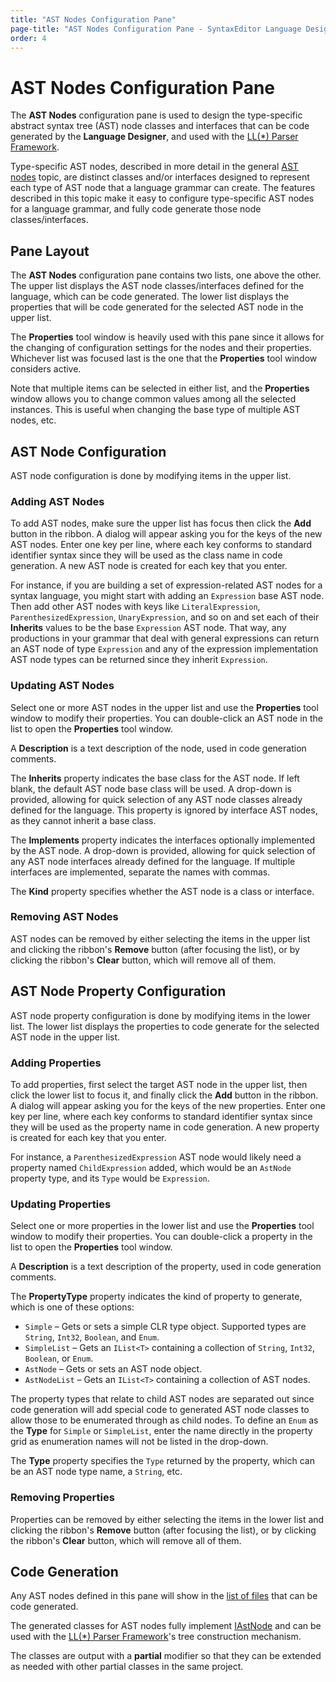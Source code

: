 ```yaml
---
title: "AST Nodes Configuration Pane"
page-title: "AST Nodes Configuration Pane - SyntaxEditor Language Designer Tool"
order: 4
---
```

# AST Nodes Configuration Pane

The **AST Nodes** configuration pane is used to design the type-specific abstract syntax tree (AST) node classes and interfaces that can be code generated by the **Language Designer**, and used with the [LL(*) Parser Framework](../ll-parser-framework/index.md).

Type-specific AST nodes, described in more detail in the general [AST nodes](../text-parsing/parsing/ast-nodes.md) topic, are distinct classes and/or interfaces designed to represent each type of AST node that a language grammar can create.  The features described in this topic make it easy to configure type-specific AST nodes for a language grammar, and fully code generate those node classes/interfaces.

## Pane Layout

The **AST Nodes** configuration pane contains two lists, one above the other.  The upper list displays the AST node classes/interfaces defined for the language, which can be code generated.  The lower list displays the properties that will be code generated for the selected AST node in the upper list.

The **Properties** tool window is heavily used with this pane since it allows for the changing of configuration settings for the nodes and their properties.  Whichever list was focused last is the one that the **Properties** tool window considers active.

Note that multiple items can be selected in either list, and the **Properties** window allows you to change common values among all the selected instances.  This is useful when changing the base type of multiple AST nodes, etc.

## AST Node Configuration

AST node configuration is done by modifying items in the upper list.

### Adding AST Nodes

To add AST nodes, make sure the upper list has focus then click the **Add** button in the ribbon.  A dialog will appear asking you for the keys of the new AST nodes.  Enter one key per line, where each key conforms to standard identifier syntax since they will be used as the class name in code generation.  A new AST node is created for each key that you enter.

For instance, if you are building a set of expression-related AST nodes for a syntax language, you might start with adding an `Expression` base AST node.  Then add other AST nodes with keys like `LiteralExpression`, `ParenthesizedExpression`, `UnaryExpression`, and so on and set each of their **Inherits** values to be the base `Expression` AST node.  That way, any productions in your grammar that deal with general expressions can return an AST node of type `Expression` and any of the expression implementation AST node types can be returned since they inherit `Expression`.

### Updating AST Nodes

Select one or more AST nodes in the upper list and use the **Properties** tool window to modify their properties.  You can double-click an AST node in the list to open the **Properties** tool window.

A **Description** is a text description of the node, used in code generation comments.

The **Inherits** property indicates the base class for the AST node.  If left blank, the default AST node base class will be used.  A drop-down is provided, allowing for quick selection of any AST node classes already defined for the language.  This property is ignored by interface AST nodes, as they cannot inherit a base class.

The **Implements** property indicates the interfaces optionally implemented by the AST node.  A drop-down is provided, allowing for quick selection of any AST node interfaces already defined for the language.  If multiple interfaces are implemented, separate the names with commas.

The **Kind** property specifies whether the AST node is a class or interface.

### Removing AST Nodes

AST nodes can be removed by either selecting the items in the upper list and clicking the ribbon's **Remove** button (after focusing the list), or by clicking the ribbon's **Clear** button, which will remove all of them.

## AST Node Property Configuration

AST node property configuration is done by modifying items in the lower list.  The lower list displays the properties to code generate for the selected AST node in the upper list.

### Adding Properties

To add properties, first select the target AST node in the upper list, then click the lower list to focus it, and finally click the **Add** button in the ribbon.  A dialog will appear asking you for the keys of the new properties.  Enter one key per line, where each key conforms to standard identifier syntax since they will be used as the property name in code generation.  A new property is created for each key that you enter.

For instance, a `ParenthesizedExpression` AST node would likely need a property named `ChildExpression` added, which would be an `AstNode` property type, and its `Type` would be `Expression`.

### Updating Properties

Select one or more properties in the lower list and use the **Properties** tool window to modify their properties.  You can double-click a property in the list to open the **Properties** tool window.

A **Description** is a text description of the property, used in code generation comments.

The **PropertyType** property indicates the kind of property to generate, which is one of these options:

- `Simple` – Gets or sets a simple CLR type object.  Supported types are `String`, `Int32`, `Boolean`, and `Enum`.
- `SimpleList` – Gets an `IList<T>` containing a collection of `String`, `Int32`, `Boolean`, or `Enum`.
- `AstNode` – Gets or sets an AST node object.
- `AstNodeList` – Gets an `IList<T>` containing a collection of AST nodes.

The property types that relate to child AST nodes are separated out since code generation will add special code to generated AST node classes to allow those to be enumerated through as child nodes.  To define an `Enum` as the **Type** for `Simple` or `SimpleList`, enter the name directly in the property grid as enumeration names will not be listed in the drop-down.

The **Type** property specifies the `Type` returned by the property, which can be an AST node type name, a `String`, etc.

### Removing Properties

Properties can be removed by either selecting the items in the lower list and clicking the ribbon's **Remove** button (after focusing the list), or by clicking the ribbon's **Clear** button, which will remove all of them.

## Code Generation

Any AST nodes defined in this pane will show in the [list of files](code-generation.md) that can be code generated.

The generated classes for AST nodes fully implement [IAstNode](xref:ActiproSoftware.Text.Parsing.IAstNode) and can be used with the [LL(*) Parser Framework](../ll-parser-framework/index.md)'s tree construction mechanism.

The classes are output with a **partial** modifier so that they can be extended as needed with other partial classes in the same project.
